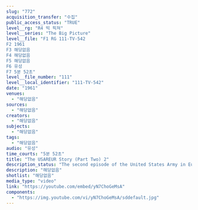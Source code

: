 ```yaml
---
slug: "772"
acquisition_transfer: "수집"
public_access_status: "TRUE"
level__rg: "R4 빅 픽쳐"
level__series: "The Big Picture"
level__file: "F1 RG 111-TV-542
F2 1961
F3 해당없음
F4 해당없음
F5 해당없음
F6 유성
F7 5분 52초"
level__file_number: "111"
level__local_identifier: "111-TV-542"
date: "1961"
venues: 
  - "해당없음"
sources: 
  - "해당없음"
creators: 
  - "해당없음"
subjects: 
  - "해당없음"
tags: 
  - "해당없음"
audio: "유성"
time_courts: "5분 52초"
title: "The USAREUR Story (Part Two) 2"
description_status: "The second episode of the United States Army in Europe. General Bruce C. Clarke serves as a host-narrator for this film."
description: "해당없음"
shotlist: "해당없음"
media_type: "video"
link: "https://youtube.com/embed/yN7ChoGeMsA"
components: 
  - "https://img.youtube.com/vi/yN7ChoGeMsA/sddefault.jpg"
---
```

